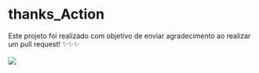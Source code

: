 # thanks_Action

Este projeto foi realizado com objetivo de enviar agradecimento ao realizar um pull request!
✨✨✨
<br>
<br>
<img src="https://media1.giphy.com/media/w7vmpCL3mrcz4tLJlv/giphy.gif"/>
